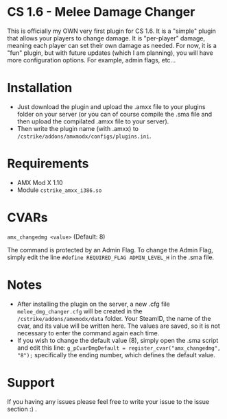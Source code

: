# CS 1.6 - Melee Damage Changer
This is officially my OWN very first plugin for CS 1.6. It is a "simple" plugin that allows your players to change damage. It is "per-player" damage, meaning each player can set their own damage as needed. For now, it is a "fun" plugin, but with future updates (which I am planning), you will have more configuration options. For example, admin flags, etc...

# Installation
- Just download the plugin and upload the .amxx file to your plugins folder on your server (or you can of course compile the .sma file and then upload the compilated .amxx file to your server).
- Then write the plugin name (with .amxx) to `/cstrike/addons/amxmodx/configs/plugins.ini`.

# Requirements
- AMX Mod X 1.10
- Module `cstrike_amxx_i386.so`

# CVARs
`amx_changedmg <value>` (Default: 8)

The command is protected by an Admin Flag. To change the Admin Flag, simply edit the line `#define REQUIRED_FLAG ADMIN_LEVEL_H` in the .sma file.

# Notes
- After installing the plugin on the server, a new .cfg file `melee_dmg_changer.cfg` will be created in the `/cstrike/addons/amxmodx/data` folder. Your SteamID, the name of the cvar, and its value will be written here. The values are saved, so it is not necessary to enter the command again each time.
- If you wish to change the default value (8), simply open the .sma script and edit this line: `g_pCvarDmgDefault = register_cvar("amx_changedmg", "8");` specifically the ending number, which defines the default value.

# Support
If you having any issues please feel free to write your issue to the issue section :) .


